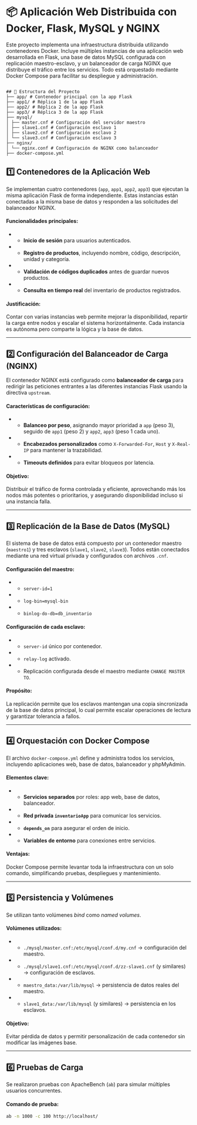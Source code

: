 # 📦 Aplicación Web Distribuida con Docker, Flask, MySQL y NGINX

Este proyecto implementa una infraestructura distribuida utilizando contenedores Docker. Incluye múltiples instancias de una aplicación web desarrollada en Flask, una base de datos MySQL configurada con replicación maestro-esclavo, y un balanceador de carga NGINX que distribuye el tráfico entre los servicios. Todo está orquestado mediante Docker Compose para facilitar su despliegue y administración.

```

## 📁 Estructura del Proyecto
├── app/ # Contenedor principal con la app Flask
├── app1/ # Réplica 1 de la app Flask
├── app2/ # Réplica 2 de la app Flask
├── app3/ # Réplica 3 de la app Flask
├── mysql/
│ ├── master.cnf # Configuración del servidor maestro
│ ├── slave1.cnf # Configuración esclavo 1
│ ├── slave2.cnf # Configuración esclavo 2
│ └── slave3.cnf # Configuración esclavo 3
├── nginx/
│ └── nginx.conf # Configuración de NGINX como balanceador
├── docker-compose.yml
```

## 1️⃣ Contenedores de la Aplicación Web

Se implementan cuatro contenedores (`app`, `app1`, `app2`, `app3`) que ejecutan la misma aplicación Flask de forma independiente. Estas instancias están conectadas a la misma base de datos y responden a las solicitudes del balanceador NGINX.

#### Funcionalidades principales:
- - **Inicio de sesión** para usuarios autenticados.
- - **Registro de productos**, incluyendo nombre, código, descripción, unidad y categoría.
- - **Validación de códigos duplicados** antes de guardar nuevos productos.
- - **Consulta en tiempo real** del inventario de productos registrados.

#### Justificación:
Contar con varias instancias web permite mejorar la disponibilidad, repartir la carga entre nodos y escalar el sistema horizontalmente. Cada instancia es autónoma pero comparte la lógica y la base de datos.

---

## 2️⃣ Configuración del Balanceador de Carga (NGINX)

El contenedor NGINX está configurado como **balanceador de carga** para redirigir las peticiones entrantes a las diferentes instancias Flask usando la directiva `upstream`.

#### Características de configuración:
- - **Balanceo por peso**, asignando mayor prioridad a `app` (peso 3), seguido de `app1` (peso 2) y `app2`, `app3` (peso 1 cada uno).
- - **Encabezados personalizados** como `X-Forwarded-For`, `Host` y `X-Real-IP` para mantener la trazabilidad.
- - **Timeouts definidos** para evitar bloqueos por latencia.

#### Objetivo:
Distribuir el tráfico de forma controlada y eficiente, aprovechando más los nodos más potentes o prioritarios, y asegurando disponibilidad incluso si una instancia falla.

---

## 3️⃣ Replicación de la Base de Datos (MySQL)

El sistema de base de datos está compuesto por un contenedor maestro (`maestro1`) y tres esclavos (`slave1`, `slave2`, `slave3`). Todos están conectados mediante una red virtual privada y configurados con archivos `.cnf`.

#### Configuración del maestro:
- - `server-id=1`
- - `log-bin=mysql-bin`
- - `binlog-do-db=db_inventario`

#### Configuración de cada esclavo:
- - `server-id` único por contenedor.
- - `relay-log` activado.
- - Replicación configurada desde el maestro mediante `CHANGE MASTER TO`.

#### Propósito:
La replicación permite que los esclavos mantengan una copia sincronizada de la base de datos principal, lo cual permite escalar operaciones de lectura y garantizar tolerancia a fallos.

---

## 4️⃣ Orquestación con Docker Compose

El archivo `docker-compose.yml` define y administra todos los servicios, incluyendo aplicaciones web, base de datos, balanceador y phpMyAdmin.

#### Elementos clave:
- - **Servicios separados** por roles: app web, base de datos, balanceador.
- - **Red privada `inventarioApp`** para comunicar los servicios.
- - **`depends_on`** para asegurar el orden de inicio.
- - **Variables de entorno** para conexiones entre servicios.

#### Ventajas:
Docker Compose permite levantar toda la infraestructura con un solo comando, simplificando pruebas, despliegues y mantenimiento.

---

## 5️⃣ Persistencia y Volúmenes

Se utilizan tanto volúmenes *bind* como *named volumes*.

#### Volúmenes utilizados:
- - `./mysql/master.cnf:/etc/mysql/conf.d/my.cnf` → configuración del maestro.
- - `./mysql/slave1.cnf:/etc/mysql/conf.d/zz-slave1.cnf` (y similares) → configuración de esclavos.
- - `maestro_data:/var/lib/mysql` → persistencia de datos reales del maestro.
- - `slave1_data:/var/lib/mysql` (y similares) → persistencia en los esclavos.

#### Objetivo:
Evitar pérdida de datos y permitir personalización de cada contenedor sin modificar las imágenes base.

---

## 6️⃣ Pruebas de Carga

Se realizaron pruebas con ApacheBench (`ab`) para simular múltiples usuarios concurrentes.

#### Comando de prueba:
```bash
ab -n 1000 -c 100 http://localhost/
